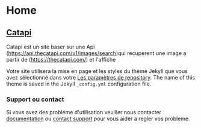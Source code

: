 # Home
## [Catapi](https://github.com/karamiad/Catapi)
Catapi est un site baser sur une Api (https://api.thecatapi.com/v1/images/search)qui recuperent une image a partir de (https://thecatapi.com/) et l'affiche

Votre site utilisera la mise en page et les styles du thème Jekyll que vous avez sélectionné dans votre [Les paramètres de repository](https://github.com/karamiad/karamiad.github.io/settings/pages). The name of this theme is saved in the Jekyll `_config.yml` configuration file.

### Support ou contact
Si vous avez des probléme d'utilisation veuiller nous contacter [documentation](https://docs.github.com/categories/github-pages-basics/) ou [contact support](https://support.github.com/contact) pour vous aider a regler vos probleme.
